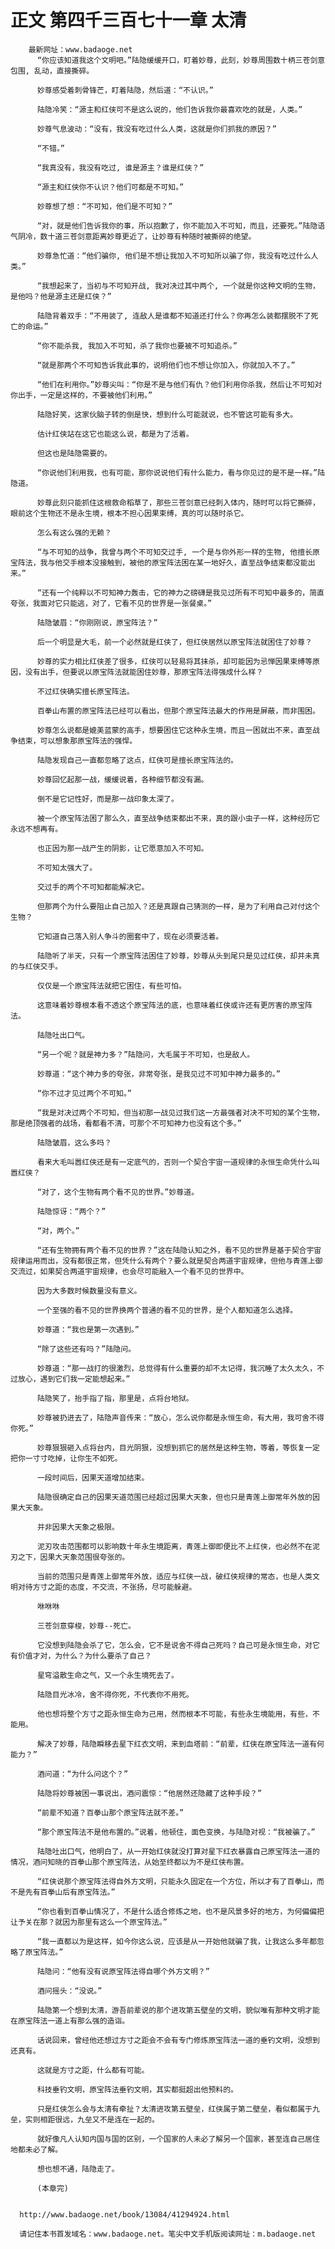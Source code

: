 # 正文 第四千三百七十一章 太清
        最新网址：www.badaoge.net
          “你应该知道我这个文明吧。”陆隐缓缓开口，盯着妙尊，此刻，妙尊周围数十柄三苍剑意包围, 乱动，直接撕碎。
      
          妙尊感受着刺骨锋芒，盯着陆隐，然后道：“不认识。”
      
          陆隐冷笑：“源主和红侠可不是这么说的，他们告诉我你最喜欢吃的就是，人类。”
      
          妙尊气息波动：“没有，我没有吃过什么人类，这就是你们抓我的原因？”
      
          “不错。”
      
          “我真没有，我没有吃过, 谁是源主？谁是红侠？”
      
          “源主和红侠你不认识？他们可都是不可知。”
      
          妙尊想了想：“不可知，他们是不可知？”
      
          “对，就是他们告诉我你的事，所以抱歉了，你不能加入不可知，而且，还要死。”陆隐语气阴冷，数十道三苍剑意距离妙尊更近了，让妙尊有种随时被撕碎的绝望。
      
          妙尊急忙道：“他们骗你, 他们是不想让我加入不可知所以骗了你，我没有吃过什么人类。”
      
          “我想起来了，当初与不可知开战, 我对决过其中两个, 一个就是你这种文明的生物，是他吗？他是源主还是红侠？”
      
          陆隐背着双手：“不用装了, 连敌人是谁都不知道还打什么？你再怎么装都摆脱不了死亡的命运。”
      
          “你不能杀我, 我加入不可知，杀了我你也要被不可知追杀。”
      
          “就是那两个不可知告诉我此事的，说明他们也不想让你加入，你就加入不了。”
      
          “他们在利用你。”妙尊尖叫：“你是不是与他们有仇？他们利用你杀我，然后让不可知对你出手，一定是这样的，不要被他们利用。”
      
          陆隐好笑，这家伙脑子转的倒是快，想到什么可能就说，也不管这可能有多大。
      
          估计红侠站在这它也能这么说，都是为了活着。
      
          但这也是陆隐需要的。
      
          “你说他们利用我，也有可能，那你说说他们有什么能力，看与你见过的是不是一样。”陆隐道。
      
          妙尊此刻只能抓住这根救命稻草了，那些三苍剑意已经刺入体内，随时可以将它撕碎，眼前这个生物还不是永生境，根本不担心因果束缚，真的可以随时杀它。
      
          怎么有这么强的无赖？
      
          “与不可知的战争，我曾与两个不可知交过手, 一个是与你外形一样的生物, 他擅长原宝阵法，我与他交手根本没接触到，被他的原宝阵法困在某一地好久，直至战争结束都没能出来。”
      
          “还有一个纯粹以不可知神力轰击，它的神力之磅礴是我见过所有不可知中最多的，简直夸张，我面对它只能逃，对了，它看不见的世界是一张餐桌。”
      
          陆隐皱眉：“你刚刚说，原宝阵法？”
      
          后一个明显是大毛，前一个必然就是红侠了，但红侠居然以原宝阵法就困住了妙尊？
      
          妙尊的实力相比红侠差了很多，红侠可以轻易将其抹杀，却可能因为忌惮因果束缚等原因，没有出手，但要说以原宝阵法就能困住妙尊，那原宝阵法得强成什么样？
      
          不过红侠确实擅长原宝阵法。
      
          百拳山布置的原宝阵法已经可以看出，但那个原宝阵法最大的作用是屏蔽，而非围困。
      
          妙尊怎么说都是媲美蓝蒙的高手，想要困住它这种永生境，而且一困就出不来，直至战争结束，可以想象那原宝阵法的强悍。
      
          陆隐发现自己一直都忽略了这点，红侠可是擅长原宝阵法的。
      
          妙尊回忆起那一战，缓缓说着，各种细节都没有漏。
      
          倒不是它记性好，而是那一战印象太深了。
      
          被一个原宝阵法困了那么久，直至战争结束都出不来，真的跟小虫子一样，这种经历它永远不想再有。
      
          也正因为那一战产生的阴影，让它愿意加入不可知。
      
          不可知太强大了。
      
          交过手的两个不可知都能解决它。
      
          但那两个为什么要阻止自己加入？还是真跟自己猜测的一样，是为了利用自己对付这个生物？
      
          它知道自己落入别人争斗的圈套中了，现在必须要活着。
      
          陆隐听了半天，只有一个原宝阵法困住了妙尊，妙尊从头到尾只是见过红侠，却并未真的与红侠交手。
      
          仅仅是一个原宝阵法就把它困住，有些可怕。
      
          这意味着妙尊根本看不透这个原宝阵法的底，也意味着红侠或许还有更厉害的原宝阵法。
      
          陆隐吐出口气。
      
          “另一个呢？就是神力多？”陆隐问，大毛属于不可知，也是敌人。
      
          妙尊道：“这个神力多的夸张，非常夸张，是我见过不可知中神力最多的。”
      
          “你不过才见过两个不可知。”
      
          “我是对决过两个不可知，但当初那一战见过我们这一方最强者对决不可知的某个生物，那是绝顶强者的战场，看都看不清，可那个不可知神力也没有这个多。”
      
          陆隐皱眉，这么多吗？
      
          看来大毛叫嚣红侠还是有一定底气的，否则一个契合宇宙一道规律的永恒生命凭什么叫嚣红侠？
      
          “对了，这个生物有两个看不见的世界。”妙尊道。
      
          陆隐惊讶：“两个？”
      
          “对，两个。”
      
          “还有生物拥有两个看不见的世界？”这在陆隐认知之外，看不见的世界是基于契合宇宙规律运用而出，没有都很正常，但凭什么有两个？要么就是契合两道宇宙规律，但他与青莲上御交流过，如果契合两道宇宙规律，也会尽可能融入一个看不见的世界中。
      
          因为大多数时候数量没有意义。
      
          一个至强的看不见的世界换两个普通的看不见的世界，是个人都知道怎么选择。
      
          妙尊道：“我也是第一次遇到。”
      
          “除了这些还有吗？”陆隐问。
      
          妙尊道：“那一战打的很激烈，总觉得有什么重要的却不太记得，我沉睡了太久太久，不过放心，遇到它们我一定能想起来。”
      
          陆隐笑了，抬手指了指，那里是，点将台地狱。
      
          妙尊被扔进去了，陆隐声音传来：“放心，怎么说你都是永恒生命，有大用，我可舍不得你死。”
      
          妙尊狠狠砸入点将台内，目光阴狠，没想到抓它的居然是这种生物，等着，等恢复一定把你一寸寸吃掉，让你生不如死。
      
          一段时间后，因果天道增加结束。
      
          陆隐很确定自己的因果天道范围已经超过因果大天象，但也只是青莲上御常年外放的因果大天象。
      
          并非因果大天象之极限。
      
          泥刃攻击范围都可以影响数十年永生境距离，青莲上御即便比不上红侠，也必然不在泥刃之下，因果大天象范围很夸张的。
      
          当前的范围只是青莲上御常年外放，适应与红侠一战，破红侠规律的常态，也是人类文明对待方寸之距的态度，不交流，不张扬，尽可能躲避。
      
          咻咻咻
      
          三苍剑意穿梭，妙尊--死亡。
      
          它没想到陆隐会杀了它，怎么会，它不是说舍不得自己死吗？自己可是永恒生命，对它有价值才对，为什么？为什么要杀了自己？
      
          星穹溢散生命之气，又一个永生境死去了。
      
          陆隐目光冰冷，舍不得你死，不代表你不用死。
      
          他也想将整个方寸之距永恒生命为己用，然而根本不可能，有些永生境能用，有些，不能用。
      
          解决了妙尊，陆隐瞬移去星下红衣文明，来到血塔前：“前辈，红侠在原宝阵法一道有何能力？”
      
          酒问道：“为什么问这个？”
      
          陆隐将妙尊被困一事说出，酒问震惊：“他居然还隐藏了这种手段？”
      
          “前辈不知道？百拳山那个原宝阵法就不差。”
      
          “那个原宝阵法不是他布置的。”说着，他顿住，面色变换，与陆隐对视：“我被骗了。”
      
          陆隐吐出口气，他明白了，从一开始红侠就没打算对星下红衣暴露自己原宝阵法一道的情况，酒问知晓的百拳山那个原宝阵法，从始至终都以为不是红侠布置。
      
          “红侠说那个原宝阵法得自外方文明，只能永久固定在一个方位，所以才有了百拳山，而不是先有百拳山后有原宝阵法。”
      
          “你也看到百拳山情况了，不是什么适合修炼之地，也不是风景多好的地方，为何偏偏把让予关在那？就因为那里有这么一个原宝阵法。”
      
          “我一直都以为是这样，如今你这么说，应该是从一开始他就骗了我，让我这么多年都忽略了原宝阵法。”
      
          陆隐问：“他有没有说原宝阵法得自哪个外方文明？”
      
          酒问摇头：“没说。”
      
          陆隐第一个想到太清，游吾前辈说的那个进攻第五壁垒的文明，貌似唯有那种文明才能在原宝阵法一道上有那么强的造诣。
      
          话说回来，曾经他还想过方寸之距会不会有专门修炼原宝阵法一道的垂钓文明，没想到还真有。
      
          这就是方寸之距，什么都有可能。
      
          科技垂钓文明，原宝阵法垂钓文明，其实都挺超出他预料的。
      
          只是红侠怎么会与太清有牵扯？太清进攻第五壁垒，红侠属于第二壁垒，看似都属于九垒，实则相距很远，九垒又不是连在一起的。
      
          就好像凡人认知内国与国的区别，一个国家的人未必了解另一个国家，甚至连自己居住地都未必了解。
      
          想也想不通，陆隐走了。
      
          (本章完)
      
      
      http://www.badaoge.net/book/13084/41294924.html
      
      请记住本书首发域名：www.badaoge.net。笔尖中文手机版阅读网址：m.badaoge.net